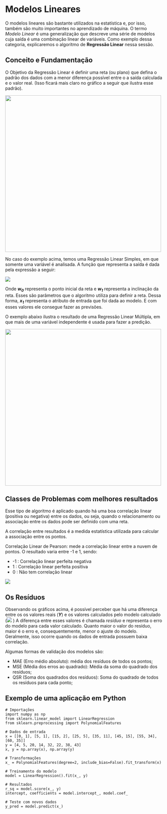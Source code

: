 # Modelos Lineares
O modelos lineares são bastante utilizados na estatística e, por isso, também são muito importantes no aprendizado de máquina. O termo *Modelo Linear* é uma generalização que descreve uma série de modelos cuja saída é uma combinação linear de variáveis. Como exemplo dessa categoria, explicaremos o algoritmo de **Regressão Linear** nessa sessão.


## Conceito e Fundamentação
O Objetivo da Regressão Linear é definir uma reta (ou plano) que defina o padrão dos dados com a menor diferença possível entre o a saída calculada e o valor real. (Isso ficará mais claro no gráfico a seguir que ilustra esse padrão). 

<div>
<img src="https://s.dicionariofinanceiro.com/imagens/normdist-regression.jpg" width="500"/>
</div>

No caso do exemplo acima, temos uma Regressão Linear Simples, em que somente uma variável é analisada. A função que representa a saída é dada pela expressão a seguir:


<img src="https://latex.codecogs.com/gif.latex?\inline&space;\dpi{150}&space;\bg_white&space;\[f(X) = w_{0} + w_{1} * x_{1}\]" /> 


Onde ***w<sub>0</sub>*** representa o ponto inicial da reta e ***w<sub>1</sub>*** representa a inclinação da reta. Esses são parâmetros que o algoritmo utiliza para definir a reta. Dessa forma,  ***x<sub>1</sub>*** representa o atributo de entrada que foi dada ao modelo. E com esses valores ele consegue fazer as previsões.

O exemplo abaixo ilustra o resultado de uma Regressão Linear Múltipla, em que mais de uma variável independente é usada para fazer a predição.

<img src="https://ichi.pro/assets/images/max/724/0*qq0yaecNRQiugnif.png" width="500"/>



## Classes de Problemas com melhores resultados
Esse tipo de algoritmo é aplicado quando há uma boa correlação linear (positiva ou negativa) entre os dados, ou seja, quando o relacionamento ou associação entre os dados pode ser definido com uma reta.

A correlação entre resultados é a medida estatística utilizada para calcular a associação entre os pontos.

Correlação Linear de Pearson: mede a correlação linear entre a nuvem de pontos. O resultado varia entre -1 e 1, sendo:

- -1 : Correlação linear perfeita negativa
-  1 : Correlação linear perfeita positiva
-  0 : Não tem correlação linear

<img src="https://bookdown.org/cienciadedadosnaep/ciencia_de_dados/Fig_correlacao.png">

## Os Resíduos

Observando os gráficos acima, é possível perceber que há uma diferença entre os os valores reais (***Y***) e os valores calculados pelo modelo calculado (<img src="https://latex.codecogs.com/gif.latex?\inline&space;\dpi{100}&space;\bg_white&space;\widehat{Y}"/> ) A diferença entre esses valores é chamada *resíduo* e representa o erro do modelo para cada valor calculado. Quanto maior o valor do resíduo, maior é o erro e, consequentemente, menor o ajuste do modelo. Geralmente, isso ocorre quando os dados de entrada possuem baixa correlação.

Algumas formas de validação dos modelos são:
- MAE (Erro médio absoluto): média dos resíduos de todos os pontos;
- MSE (Média dos erros ao quadrado): Média da soma do quadrado dos resíduos;
- QSR (Soma dos quadrados dos resíduos): Soma do quadrado de todos os resíduos para cada ponto;

## Exemplo de uma aplicação em Python

```python:
# Importações
import numpy as np
from sklearn.linear_model import LinearRegression
from sklearn.preprocessing import PolynomialFeatures

# Dados de entrada
x = [[0, 1], [5, 1], [15, 2], [25, 5], [35, 11], [45, 15], [55, 34], [60, 35]]
y = [4, 5, 20, 14, 32, 22, 38, 43]
x, y = np.array(x), np.array(y)

# Transformações
x_ = PolynomialFeatures(degree=2, include_bias=False).fit_transform(x)

# Treinamento do modelo
model = LinearRegression().fit(x_, y)

# Resultados
r_sq = model.score(x_, y)
intercept, coefficients = model.intercept_, model.coef_

# Teste com novos dados
y_pred = model.predict(x_)

